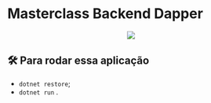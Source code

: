 # Masterclass Backend Dapper

<div align="center">
<img src="https://media-exp1.licdn.com/dms/image/C4E22AQHAYyBPWqhNqg/feedshare-shrink_800/0/1651000059145?e=2147483647&v=beta&t=AhmcUKb42v4S-7ZmlEi3b_-aZRPgFbmMRwWvEeqf-U4"/>
</div>

## 🛠 Para rodar essa aplicação

- `dotnet restore`;
- `dotnet run` .